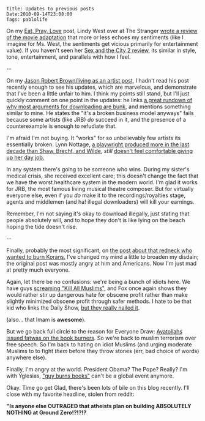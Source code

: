     Title: Updates to previous posts
    Date:2010-09-14T23:08:00
    Tags: pablolife

On my [Eat, Pray, Love][1] post, Lindy West over at The Stranger
[wrote a review of the movie adaptation][2] that more or less echoes my sentiments
(like I imagine for Ms. West, the sentiments get vicious primarily for
entertainment value). If you haven't seen her [Sex and the City 2 review][3],
its similar in style, tone, entertainment, and parallels with how I feel.

--

<!-- more -->

On my [Jason Robert Brown/living as an artist post][4], I hadn't read his post
recently enough to see his updates, which are marvelous, and demonstrate that
I've been a little unfair to him. I think my points still stand, but I'll just
quickly comment on one point in the updates: he links [a great rundown of why
most arguments for downloading are bunk][5], and mentions something similar to
mine. He states the "it's a broken business model anyways" fails because some
artists (like JRB) _do_ succeed in it, and the presence of a counterexample is
enough to refudiate that.

I'm afraid I'm not buying. It "works" for so unbelievably few artists its
essentially broken. Lynn Nottage, [a playwright produced more in the last
decade than Shaw, Brecht, and Wilde][6], _still_ [doesn't feel comfortable
giving up her day job.][7]

In any system there's going to be someone who wins. During my sister's medical
crisis, she received excellent care; this doesn't change the fact that we have
the worst healthcare system in the modern world. I'm glad it works for JRB,
the most famous living musical theatre composer. But for virtually everyone
else, even if you _do_ make it to the recordings/royalties stage, agents and
middlemen (and ha! illegal downloaders) will kill your earnings.

Remember, I'm not saying it's okay to download illegally, just stating that
people absolutely will, and to hope they don't is like lying on the beach
hoping the tide doesn't rise.

--

Finally, probably the most significant, on [the post about that redneck who
wanted to burn Korans.][8] I've changed my mind a little to broaden my
disdain; the original post was mostly angry at him and Americans. Now I'm just
mad at pretty much everyone.

Again, let there be no confusions: we're being a bunch of idiots here. We have
guys [screaming "Kill All Muslims"][9], and Fox once again shows they would
rather stir up dangerous hate for obscene profit rather than make slightly
minimized obscene profit through safer methods. I hate to be that kid who
links the Daily Show,
[but they really nailed it](http://www.thedailyshow.com/watch/mon-september-13-2010/islamophobiapalooza).

(also... that Imam is **awesome**).

But we go back full circle to the reason for Everyone Draw: [Ayatollahs issued
fatwas on the book burners][10]. So we're back to muslim terrorism over free
speech. So I'm back to hating on idiot Muslims (and urging moderate Muslims to
to fight _them_ before they throw stones (err, bad choice of words) anywhere
else).

Finally, I'm angry at the world. President Obama? The Pope? Really? I'm with
Yglesias, ["guy burns books"][11] can't be a global event anymore.

Okay. Time go get Glad, there's been lots of bile on this blog recently. I'll
close with my favorite headline, stolen from reddit:

**"Is anyone else OUTRAGED that atheists plan on building ABSOLUTELY NOTHING
at Ground Zero!?!?!?**


   [1]: http://www.morepablo.com/2010/08/life-isnt-fair-and-eat-pray-love.html

   [2]: http://slog.thestranger.com/slog/archives/2010/09/14/pay-sit-barf

   [3]: http://www.thestranger.com/seattle/burkas-and-birkins/Content?oid=4132715

   [4]: http://www.morepablo.com/2010/08/making-living-being-artist.html

   [5]: http://www.digitalsociety.org/2010/07/jason-robert-brown-debates-rationalization-of-theft/

   [6]: http://www.thestranger.com/slog/archives/2010/01/12/what-audiences-want-to-watch&view=comments

   [7]: http://slog.thestranger.com/slog/archives/2010/06/23/arena-stage-in-washington-dc-puts-playwrights-on-the-payroll

   [8]: http://www.morepablo.com/2010/09/life-updatebook-burning.html

   [9]: http://www.youtube.com/watch?v=VoCAbieZj1w

   [10]: http://www.businessweek.com/news/2010-09-13/iran-ayatollahs-issue-fatwas-against-koran-burners.html

   [11]: http://yglesias.thinkprogress.org/2010/09/on-koran-burning/
